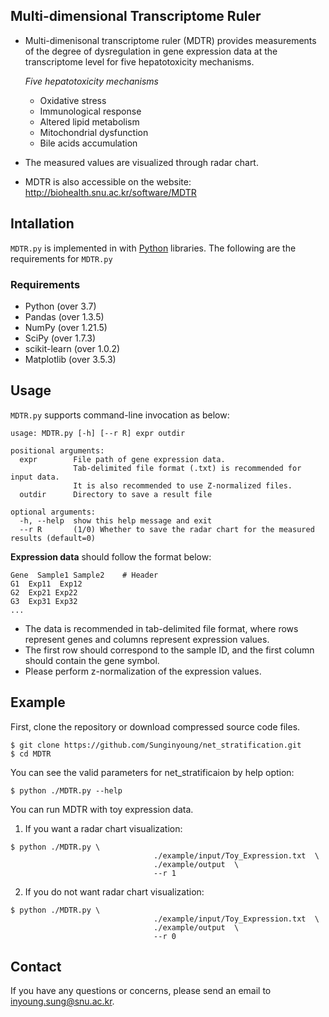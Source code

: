 ## Multi-dimensional Transcriptome Ruler
* Multi-dimenisonal transcriptome ruler (MDTR) provides measurements of the degree of dysregulation in gene expression data at the transcriptome level for five hepatotoxicity mechanisms.

  _Five hepatotoxicity mechanisms_
  * Oxidative stress
  * Immunological response
  * Altered lipid metabolism
  * Mitochondrial dysfunction
  * Bile acids accumulation
* The measured values are visualized through radar chart.
* MDTR is also accessible on the website: http://biohealth.snu.ac.kr/software/MDTR

## Intallation
`MDTR.py` is implemented in with [Python](https://www.python.org/) libraries. 
The following are the requirements for `MDTR.py`

### Requirements
* Python        (over 3.7)
* Pandas        (over 1.3.5)
* NumPy         (over 1.21.5)
* SciPy         (over 1.7.3)
* scikit-learn  (over 1.0.2)
* Matplotlib    (over 3.5.3)

## Usage
`MDTR.py` supports command-line invocation as below:
```
usage: MDTR.py [-h] [--r R] expr outdir

positional arguments:
  expr        File path of gene expression data.
              Tab-delimited file format (.txt) is recommended for input data.
              It is also recommended to use Z-normalized files.
  outdir      Directory to save a result file

optional arguments:
  -h, --help  show this help message and exit
  --r R       (1/0) Whether to save the radar chart for the measured results (default=0)
```
**Expression data** should follow the format below:

    Gene  Sample1 Sample2    # Header
    G1  Exp11  Exp12
    G2  Exp21 Exp22
    G3  Exp31 Exp32
    ...
    
* The data is recommended in tab-delimited file format, where rows represent genes and columns represent expression values.
* The first row should correspond to the sample ID, and the first column should contain the gene symbol.
* Please perform z-normalization of the expression values.

## Example
First, clone the repository or download compressed source code files.
```
$ git clone https://github.com/Sunginyoung/net_stratification.git
$ cd MDTR
```
You can see the valid parameters for net_stratificaion by help option:
```
$ python ./MDTR.py --help
```
You can run MDTR with toy expression data.
1. If you want a radar chart visualization:
```
$ python ./MDTR.py \
                                ./example/input/Toy_Expression.txt  \
                                ./example/output  \
                                --r 1
```
2. If you do not want radar chart visualization:
```
$ python ./MDTR.py \
                                ./example/input/Toy_Expression.txt  \
                                ./example/output  \
                                --r 0
```


## Contact
If you have any questions or concerns, please send an email to [inyoung.sung@snu.ac.kr](inyoung.sung@snu.ac.kr).
